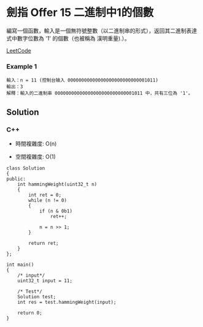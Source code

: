 # 劍指 Offer 15 二進制中1的個數

編寫一個函數，輸入是一個無符號整數（以二進制串的形式），返回其二進制表達式中數字位數為 '1' 的個數（也被稱為 漢明重量).）。

[LeetCode](https://leetcode-cn.com/problems/er-jin-zhi-zhong-1de-ge-shu-lcof/)


### Example 1

```
輸入：n = 11 (控制台输入 00000000000000000000000000001011)
輸出：3
解釋：輸入的二進制串 00000000000000000000000000001011 中，共有三位為 '1'。

```

## Solution  


### C++

* 時間複雜度: O(n) 

* 空間複雜度: O(1) 


```
class Solution
{
public:
    int hammingWeight(uint32_t n)
    {
        int ret = 0;
        while (n != 0)
        {
            if (n & 0b1)
                ret++;

            n = n >> 1;
        }

        return ret;
    }
};

int main()
{
    /* input*/
    uint32_t input = 11;

    /* Test*/
    Solution test;
    int res = test.hammingWeight(input);

    return 0;
}
```